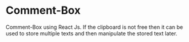 
# Comment-Box
Comment-Box using React Js. If the clipboard is not free then it can be used to store multiple texts and then manipulate the stored text later.
